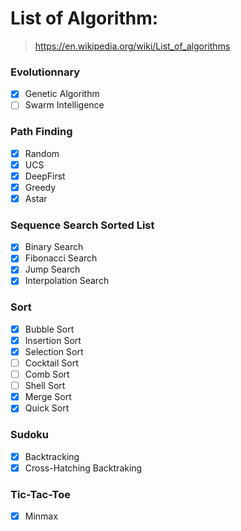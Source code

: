 # List of Algorithm:
> https://en.wikipedia.org/wiki/List_of_algorithms

### Evolutionnary
- [x] Genetic Algorithm
- [ ] Swarm Intelligence 

### Path Finding
- [x] Random
- [x] UCS
- [x] DeepFirst
- [x] Greedy
- [x] Astar

### Sequence Search Sorted List
- [x] Binary Search
- [x] Fibonacci Search
- [x] Jump Search
- [x] Interpolation Search

### Sort
- [x] Bubble Sort
- [x] Insertion Sort
- [x] Selection Sort
- [ ] Cocktail Sort
- [ ] Comb Sort
- [ ] Shell Sort
- [x] Merge Sort
- [x] Quick Sort

### Sudoku
- [x] Backtracking
- [x] Cross-Hatching Backtraking

### Tic-Tac-Toe
- [x] Minmax